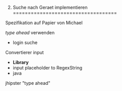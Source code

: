 2. Suche nach Geraet implementieren
===================================

Spezifikation auf Papier von Michael

*type ahead* verwenden
- login suche


Convertierer input
- **Library**
- input placeholder to RegexString
- java

jhipster "type ahead"